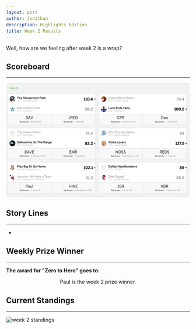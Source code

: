 ```yaml
---
layout: post
author: Jonathan
description: Highlights Edition
title: Week 2 Results
---
```

Well, how are we feeling after week 2 is a wrap?

## Scoreboard
---

<img class="center" src="/assets/results/wr2.png" alt="week 2 results">

<!-- ### Box Scores
---
``` Screenshot of stiched iPhone matchups ``` -->

## Story Lines
---

- 

## Weekly Prize Winner
---
**The award for "Zero to Hero" goes to:**

<p  class="callout" align="center"> Paul is the week 2 prize winner.</p>

## Current Standings
---

<img class="center" src="/assets/results/ws2.png" alt="week 2 standings">
 